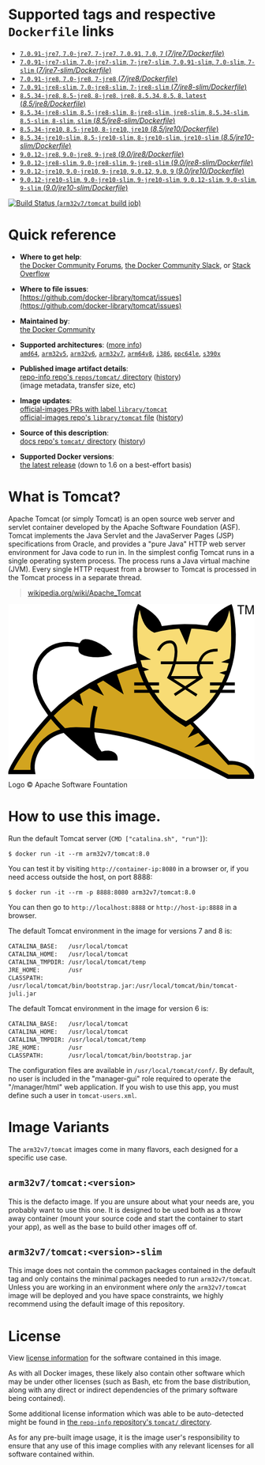<!--

********************************************************************************

WARNING:

    DO NOT EDIT "tomcat/README.md"

    IT IS AUTO-GENERATED

    (from the other files in "tomcat/" combined with a set of templates)

********************************************************************************

-->

# Supported tags and respective `Dockerfile` links

-	[`7.0.91-jre7`, `7.0-jre7`, `7-jre7`, `7.0.91`, `7.0`, `7` (*7/jre7/Dockerfile*)](https://github.com/docker-library/tomcat/blob/92855dba2d4edffc55bc04f9b779a0826747ff4c/7/jre7/Dockerfile)
-	[`7.0.91-jre7-slim`, `7.0-jre7-slim`, `7-jre7-slim`, `7.0.91-slim`, `7.0-slim`, `7-slim` (*7/jre7-slim/Dockerfile*)](https://github.com/docker-library/tomcat/blob/92855dba2d4edffc55bc04f9b779a0826747ff4c/7/jre7-slim/Dockerfile)
-	[`7.0.91-jre8`, `7.0-jre8`, `7-jre8` (*7/jre8/Dockerfile*)](https://github.com/docker-library/tomcat/blob/92855dba2d4edffc55bc04f9b779a0826747ff4c/7/jre8/Dockerfile)
-	[`7.0.91-jre8-slim`, `7.0-jre8-slim`, `7-jre8-slim` (*7/jre8-slim/Dockerfile*)](https://github.com/docker-library/tomcat/blob/92855dba2d4edffc55bc04f9b779a0826747ff4c/7/jre8-slim/Dockerfile)
-	[`8.5.34-jre8`, `8.5-jre8`, `8-jre8`, `jre8`, `8.5.34`, `8.5`, `8`, `latest` (*8.5/jre8/Dockerfile*)](https://github.com/docker-library/tomcat/blob/dec5126a93c8b4bdbb7480e3bccdc4ca13c024fd/8.5/jre8/Dockerfile)
-	[`8.5.34-jre8-slim`, `8.5-jre8-slim`, `8-jre8-slim`, `jre8-slim`, `8.5.34-slim`, `8.5-slim`, `8-slim`, `slim` (*8.5/jre8-slim/Dockerfile*)](https://github.com/docker-library/tomcat/blob/dec5126a93c8b4bdbb7480e3bccdc4ca13c024fd/8.5/jre8-slim/Dockerfile)
-	[`8.5.34-jre10`, `8.5-jre10`, `8-jre10`, `jre10` (*8.5/jre10/Dockerfile*)](https://github.com/docker-library/tomcat/blob/dec5126a93c8b4bdbb7480e3bccdc4ca13c024fd/8.5/jre10/Dockerfile)
-	[`8.5.34-jre10-slim`, `8.5-jre10-slim`, `8-jre10-slim`, `jre10-slim` (*8.5/jre10-slim/Dockerfile*)](https://github.com/docker-library/tomcat/blob/dec5126a93c8b4bdbb7480e3bccdc4ca13c024fd/8.5/jre10-slim/Dockerfile)
-	[`9.0.12-jre8`, `9.0-jre8`, `9-jre8` (*9.0/jre8/Dockerfile*)](https://github.com/docker-library/tomcat/blob/56e65662f0e151aed90bd255aa97a10de17b8316/9.0/jre8/Dockerfile)
-	[`9.0.12-jre8-slim`, `9.0-jre8-slim`, `9-jre8-slim` (*9.0/jre8-slim/Dockerfile*)](https://github.com/docker-library/tomcat/blob/56e65662f0e151aed90bd255aa97a10de17b8316/9.0/jre8-slim/Dockerfile)
-	[`9.0.12-jre10`, `9.0-jre10`, `9-jre10`, `9.0.12`, `9.0`, `9` (*9.0/jre10/Dockerfile*)](https://github.com/docker-library/tomcat/blob/56e65662f0e151aed90bd255aa97a10de17b8316/9.0/jre10/Dockerfile)
-	[`9.0.12-jre10-slim`, `9.0-jre10-slim`, `9-jre10-slim`, `9.0.12-slim`, `9.0-slim`, `9-slim` (*9.0/jre10-slim/Dockerfile*)](https://github.com/docker-library/tomcat/blob/56e65662f0e151aed90bd255aa97a10de17b8316/9.0/jre10-slim/Dockerfile)

[![Build Status](https://doi-janky.infosiftr.net/job/multiarch/job/arm32v7/job/tomcat/badge/icon) (`arm32v7/tomcat` build job)](https://doi-janky.infosiftr.net/job/multiarch/job/arm32v7/job/tomcat/)

# Quick reference

-	**Where to get help**:  
	[the Docker Community Forums](https://forums.docker.com/), [the Docker Community Slack](https://blog.docker.com/2016/11/introducing-docker-community-directory-docker-community-slack/), or [Stack Overflow](https://stackoverflow.com/search?tab=newest&q=docker)

-	**Where to file issues**:  
	[https://github.com/docker-library/tomcat/issues](https://github.com/docker-library/tomcat/issues)

-	**Maintained by**:  
	[the Docker Community](https://github.com/docker-library/tomcat)

-	**Supported architectures**: ([more info](https://github.com/docker-library/official-images#architectures-other-than-amd64))  
	[`amd64`](https://hub.docker.com/r/amd64/tomcat/), [`arm32v5`](https://hub.docker.com/r/arm32v5/tomcat/), [`arm32v6`](https://hub.docker.com/r/arm32v6/tomcat/), [`arm32v7`](https://hub.docker.com/r/arm32v7/tomcat/), [`arm64v8`](https://hub.docker.com/r/arm64v8/tomcat/), [`i386`](https://hub.docker.com/r/i386/tomcat/), [`ppc64le`](https://hub.docker.com/r/ppc64le/tomcat/), [`s390x`](https://hub.docker.com/r/s390x/tomcat/)

-	**Published image artifact details**:  
	[repo-info repo's `repos/tomcat/` directory](https://github.com/docker-library/repo-info/blob/master/repos/tomcat) ([history](https://github.com/docker-library/repo-info/commits/master/repos/tomcat))  
	(image metadata, transfer size, etc)

-	**Image updates**:  
	[official-images PRs with label `library/tomcat`](https://github.com/docker-library/official-images/pulls?q=label%3Alibrary%2Ftomcat)  
	[official-images repo's `library/tomcat` file](https://github.com/docker-library/official-images/blob/master/library/tomcat) ([history](https://github.com/docker-library/official-images/commits/master/library/tomcat))

-	**Source of this description**:  
	[docs repo's `tomcat/` directory](https://github.com/docker-library/docs/tree/master/tomcat) ([history](https://github.com/docker-library/docs/commits/master/tomcat))

-	**Supported Docker versions**:  
	[the latest release](https://github.com/docker/docker-ce/releases/latest) (down to 1.6 on a best-effort basis)

# What is Tomcat?

Apache Tomcat (or simply Tomcat) is an open source web server and servlet container developed by the Apache Software Foundation (ASF). Tomcat implements the Java Servlet and the JavaServer Pages (JSP) specifications from Oracle, and provides a "pure Java" HTTP web server environment for Java code to run in. In the simplest config Tomcat runs in a single operating system process. The process runs a Java virtual machine (JVM). Every single HTTP request from a browser to Tomcat is processed in the Tomcat process in a separate thread.

> [wikipedia.org/wiki/Apache_Tomcat](https://en.wikipedia.org/wiki/Apache_Tomcat)

![logo](https://raw.githubusercontent.com/docker-library/docs/8e31eb93a02d504d0cfe1da435aa31b377fc627d/tomcat/logo.png)Logo &copy; Apache Software Fountation

# How to use this image.

Run the default Tomcat server (`CMD ["catalina.sh", "run"]`):

```console
$ docker run -it --rm arm32v7/tomcat:8.0
```

You can test it by visiting `http://container-ip:8080` in a browser or, if you need access outside the host, on port 8888:

```console
$ docker run -it --rm -p 8888:8080 arm32v7/tomcat:8.0
```

You can then go to `http://localhost:8888` or `http://host-ip:8888` in a browser.

The default Tomcat environment in the image for versions 7 and 8 is:

	CATALINA_BASE:   /usr/local/tomcat
	CATALINA_HOME:   /usr/local/tomcat
	CATALINA_TMPDIR: /usr/local/tomcat/temp
	JRE_HOME:        /usr
	CLASSPATH:       /usr/local/tomcat/bin/bootstrap.jar:/usr/local/tomcat/bin/tomcat-juli.jar

The default Tomcat environment in the image for version 6 is:

	CATALINA_BASE:   /usr/local/tomcat
	CATALINA_HOME:   /usr/local/tomcat
	CATALINA_TMPDIR: /usr/local/tomcat/temp
	JRE_HOME:        /usr
	CLASSPATH:       /usr/local/tomcat/bin/bootstrap.jar

The configuration files are available in `/usr/local/tomcat/conf/`. By default, no user is included in the "manager-gui" role required to operate the "/manager/html" web application. If you wish to use this app, you must define such a user in `tomcat-users.xml`.

# Image Variants

The `arm32v7/tomcat` images come in many flavors, each designed for a specific use case.

## `arm32v7/tomcat:<version>`

This is the defacto image. If you are unsure about what your needs are, you probably want to use this one. It is designed to be used both as a throw away container (mount your source code and start the container to start your app), as well as the base to build other images off of.

## `arm32v7/tomcat:<version>-slim`

This image does not contain the common packages contained in the default tag and only contains the minimal packages needed to run `arm32v7/tomcat`. Unless you are working in an environment where *only* the `arm32v7/tomcat` image will be deployed and you have space constraints, we highly recommend using the default image of this repository.

# License

View [license information](https://www.apache.org/licenses/LICENSE-2.0) for the software contained in this image.

As with all Docker images, these likely also contain other software which may be under other licenses (such as Bash, etc from the base distribution, along with any direct or indirect dependencies of the primary software being contained).

Some additional license information which was able to be auto-detected might be found in [the `repo-info` repository's `tomcat/` directory](https://github.com/docker-library/repo-info/tree/master/repos/tomcat).

As for any pre-built image usage, it is the image user's responsibility to ensure that any use of this image complies with any relevant licenses for all software contained within.
